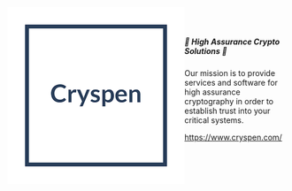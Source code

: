 <img align="left" src="logo.png"><br/><br/>

##### 🔐 High Assurance Crypto Solutions 🤝

Our mission is to provide services and software for high assurance cryptography in order to establish trust into your critical systems.

https://www.cryspen.com/

[logo]: logo.png
